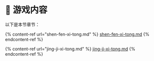 # 📕 游戏内容

以下是本节章节：

{% content-ref url="shen-fen-xi-tong.md" %}
[shen-fen-xi-tong.md](shen-fen-xi-tong.md)
{% endcontent-ref %}

{% content-ref url="jing-ji-xi-tong.md" %}
[jing-ji-xi-tong.md](jing-ji-xi-tong.md)
{% endcontent-ref %}
